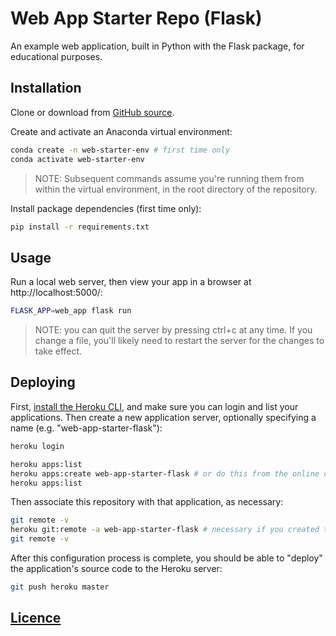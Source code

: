 # Web App Starter Repo (Flask)

An example web application, built in Python with the Flask package, for educational purposes.

## Installation

Clone or download from [GitHub source](https://github.com/prof-rossetti/web-app-starter-flask).

Create and activate an Anaconda virtual environment:

```sh
conda create -n web-starter-env # first time only
conda activate web-starter-env
```

> NOTE: Subsequent commands assume you're running them from within the virtual environment, in the root directory of the repository.

Install package dependencies (first time only):

```sh
pip install -r requirements.txt
```

## Usage

Run a local web server, then view your app in a browser at http://localhost:5000/:

```sh
FLASK_APP=web_app flask run
```

> NOTE: you can quit the server by pressing ctrl+c at any time. If you change a file, you'll likely need to restart the server for the changes to take effect.

## Deploying

First, [install the Heroku CLI](https://devcenter.heroku.com/articles/heroku-cli#download-and-install), and make sure you can login and list your applications. Then create a new application server, optionally specifying a name (e.g. "web-app-starter-flask"):

```sh
heroku login

heroku apps:list
heroku apps:create web-app-starter-flask # or do this from the online console
heroku apps:list
```

Then associate this repository with that application, as necessary:

```sh
git remote -v
heroku git:remote -a web-app-starter-flask # necessary if you created the app from the online console
git remote -v
```

After this configuration process is complete, you should be able to "deploy" the application's source code to the Heroku server:

```sh
git push heroku master
```

## [Licence](/LICENSE.md)
